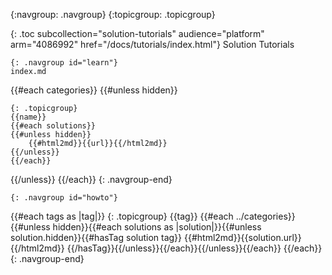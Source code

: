 {:navgroup: .navgroup}
{:topicgroup: .topicgroup}

{: .toc subcollection="solution-tutorials" audience="platform" arm="4086992" href="/docs/tutorials/index.html"}
Solution Tutorials

    {: .navgroup id="learn"}
    index.md
{{#each categories}}
{{#unless hidden}}

    {: .topicgroup}
    {{name}}
    {{#each solutions}}
    {{#unless hidden}}
        {{#html2md}}{{url}}{{/html2md}}
    {{/unless}}
    {{/each}}
{{/unless}}
{{/each}}
    {: .navgroup-end}
    
    {: .navgroup id="howto"}
{{#each tags as |tag|}}
    {: .topicgroup}
    {{tag}}
{{#each ../categories}}{{#unless hidden}}{{#each solutions as |solution|}}{{#unless solution.hidden}}{{#hasTag solution tag}}        {{#html2md}}{{solution.url}}{{/html2md}}
{{/hasTag}}{{/unless}}{{/each}}{{/unless}}{{/each}}
{{/each}}
    {: .navgroup-end}
